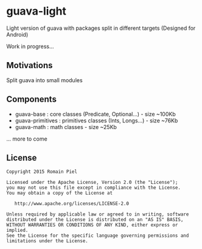 # guava-light

Light version of guava with packages split in different targets (Designed for Android)

Work in progress...

## Motivations

Split guava into small modules

## Components

- guava-base : core classes (Predicate, Optional...) - size ~100Kb
- guava-primitives : primitives classes (Ints, Longs...) - size ~76Kb
- guava-math : math classes - size ~25Kb

... more to come

## License

```
Copyright 2015 Romain Piel

Licensed under the Apache License, Version 2.0 (the "License");
you may not use this file except in compliance with the License.
You may obtain a copy of the License at

   http://www.apache.org/licenses/LICENSE-2.0

Unless required by applicable law or agreed to in writing, software
distributed under the License is distributed on an "AS IS" BASIS,
WITHOUT WARRANTIES OR CONDITIONS OF ANY KIND, either express or implied.
See the License for the specific language governing permissions and
limitations under the License.
```
